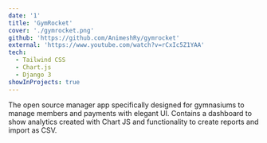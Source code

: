 ```yaml
---
date: '1'
title: 'GymRocket'
cover: './gymrocket.png'
github: 'https://github.com/AnimeshRy/gymrocket'
external: 'https://www.youtube.com/watch?v=rCxIc5Z1YAA'
tech:
  - Tailwind CSS
  - Chart.js
  - Django 3
showInProjects: true
---
```


The open source manager app specifically designed for gymnasiums to manage members and payments with elegant UI.
Contains a dashboard to show analytics created with Chart JS and functionality to create reports and import as CSV.

